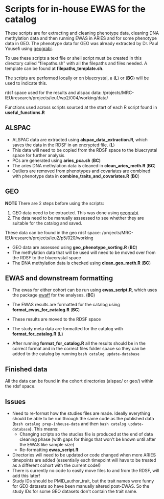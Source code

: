 # Scripts for in-house EWAS for the catalog

These scripts are for extracting and cleaning phenotype data, cleaning DNA methylation data and then running EWAS in ARIES and for some phenotype data in GEO. The phenotype data for GEO was already extracted by Dr. Paul Yousefi using [geograbi](https://github.com/yousefi138/geograbi).

To use these scripts a text file or shell script must be created in this directory called "filepaths.sh" with all the filepaths and files needed. A template can be found at __filepaths_template.sh__.

The scripts are performed locally or on bluecrystal, a (__L__) or (__BC__) will be used to indicate this.

rdsf space used for the results and alspac data: /projects/MRC-IEU/research/projects/ieu1/wp2/004/working/data/

Functions used across scripts sourced at the start of each R script found in __useful_functions.R__

## ALSPAC

* ALSPAC data are extracted using __alspac_data_extraction.R__, which saves the data in the RDSF in an encrypted file. (__L__)
* This data will need to be copied from the RDSF space to the bluecrystal space for further analysis.
* PCs are generated using __aries_pca.sh__ (__BC__)
* The aries DNA methylation data is cleaned in __clean_aries_meth.R__ (__BC__)
* Outliers are removed from phenotypes and covariates are combined with phenotype data in __combine_traits_and_covariates.R__ (__BC__)

## GEO

__NOTE__ There are 2 steps before using the scripts:

1. GEO data need to be extracted. This was done using [geograbi](https://github.com/yousefi138/geograbi).
2. The data need to be manually asssessed to see whether they are suitable for the catalog and saved.

These data can be found in the geo rdsf space: /projects/MRC-IEU/research/projects/ieu2/p5/020/working

* GEO data are assessed using __geo_phenotype_sorting.R__ (__BC__)
* The methylation data that will be used will need to be moved over from the RDSF to the bluecrystal space
* The DNA methylation data is checked using __clean_geo_meth.R__ (__BC__)

## EWAS and downstream formatting

* The ewas for either cohort can be run using __ewas_script.R__, which uses the package [ewaff](https://github.com/perishky/ewaff) for the analyses. (__BC__)
* The EWAS results are formatted for the catalog using __format_ewas_for_catalog.R__ (__BC__)
* These results are moved to the RDSF space
* The study meta data are formatted for the catalog with __format_for_catalog.R__ (__L__)

* After running __format_for_catalog.R__ all the results should be in the correct format and in the correct files folder space so they can be added to the catalog by running `bash catalog update-database`

## Finished data

All the data can be found in the cohort directories (alspac/ or geo/) within the rdsf space. 

## Issues

* Need to re-format how the studies files are made. Ideally everything should be able to be run through the same code as the published data (`bash catalog prep-inhouse-data` and then `bash catalog update-database`). This means:
	+ Changing scripts so the studies file is produced at the end of data cleaning phase (with gaps for things that won't be known until after the EWAS like sample size)
	+ Re-formatting __ewas_script.R__
* Directories will need to be updated or code changed when more ARIES timepoints are added (essentially each timepoint will have to be treated as a different cohort with the current code!)
* There is currently no code to easily move files to and from the RDSF, will add this later!
* Study IDs should be PMID_author_trait, but the trait names were funny for GEO datasets so have been manually altered post-EWAS. So the study IDs for some GEO datasets don't contain the trait name.
